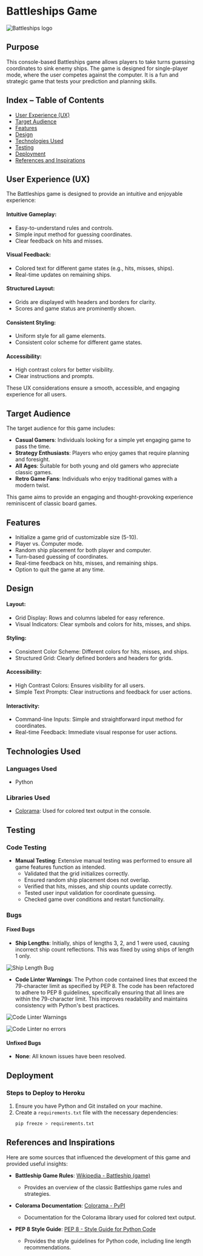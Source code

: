 # Battleships Game

![Battleships logo](/images/Battleships.png)

## Purpose
This console-based Battleships game allows players to take turns guessing coordinates to sink enemy ships. The game is designed for single-player mode, where the user competes against the computer. It is a fun and strategic game that tests your prediction and planning skills.

## Index – Table of Contents
* [User Experience (UX)](#user-experience-ux)
* [Target Audience](#target-audience)
* [Features](#features)
* [Design](#design)
* [Technologies Used](#technologies-used)
* [Testing](#testing)
* [Deployment](#deployment)
* [References and Inspirations](#references-and-inspirations)

## User Experience (UX)

The Battleships game is designed to provide an intuitive and enjoyable experience:

#### Intuitive Gameplay:
- Easy-to-understand rules and controls.
- Simple input method for guessing coordinates.
- Clear feedback on hits and misses.

#### Visual Feedback:
- Colored text for different game states (e.g., hits, misses, ships).
- Real-time updates on remaining ships.

#### Structured Layout:
- Grids are displayed with headers and borders for clarity.
- Scores and game status are prominently shown.

#### Consistent Styling:
- Uniform style for all game elements.
- Consistent color scheme for different game states.

#### Accessibility:
- High contrast colors for better visibility.
- Clear instructions and prompts.

These UX considerations ensure a smooth, accessible, and engaging experience for all users.

## Target Audience

The target audience for this game includes:

- **Casual Gamers**: Individuals looking for a simple yet engaging game to pass the time.
- **Strategy Enthusiasts**: Players who enjoy games that require planning and foresight.
- **All Ages**: Suitable for both young and old gamers who appreciate classic games.
- **Retro Game Fans**: Individuals who enjoy traditional games with a modern twist.

This game aims to provide an engaging and thought-provoking experience reminiscent of classic board games.

## Features
- Initialize a game grid of customizable size (5-10).
- Player vs. Computer mode.
- Random ship placement for both player and computer.
- Turn-based guessing of coordinates.
- Real-time feedback on hits, misses, and remaining ships.
- Option to quit the game at any time.

## Design

#### Layout:
- Grid Display: Rows and columns labeled for easy reference.
- Visual Indicators: Clear symbols and colors for hits, misses, and ships.

#### Styling:
- Consistent Color Scheme: Different colors for hits, misses, and ships.
- Structured Grid: Clearly defined borders and headers for grids.

#### Accessibility:
- High Contrast Colors: Ensures visibility for all users.
- Simple Text Prompts: Clear instructions and feedback for user actions.

#### Interactivity:
- Command-line Inputs: Simple and straightforward input method for coordinates.
- Real-time Feedback: Immediate visual response for user actions.

## Technologies Used

### Languages Used
- Python

### Libraries Used
- [Colorama](https://pypi.org/project/colorama/): Used for colored text output in the console.

## Testing

### Code Testing
- **Manual Testing**: Extensive manual testing was performed to ensure all game features function as intended.
  - Validated that the grid initializes correctly.
  - Ensured random ship placement does not overlap.
  - Verified that hits, misses, and ship counts update correctly.
  - Tested user input validation for coordinate guessing.
  - Checked game over conditions and restart functionality.

### Bugs

#### Fixed Bugs
- **Ship Lengths**: Initially, ships of lengths 3, 2, and 1 were used, causing incorrect ship count reflections. This was fixed by using ships of length 1 only.

![Ship Length Bug](/images/ships%20count%20bug.png)

- **Code Linter Warnings**: The Python code contained lines that exceed the 79-character limit as specified by PEP 8. The  code has been refactored to adhere to PEP 8 guidelines, specifically ensuring that all lines are within the 79-character limit. This improves readability and maintains consistency with Python's best practices.

![Code Linter Warnings](/images/Code%20Linter%20Warnings.png)

![Code Linter no errors](/images/Code%20Linter%20no%20errors.png)

#### Unfixed Bugs
- **None**: All known issues have been resolved.

## Deployment

### Steps to Deploy to Heroku
1. Ensure you have Python and Git installed on your machine.
2. Create a `requirements.txt` file with the necessary dependencies:
   ```bash
   pip freeze > requirements.txt

## References and Inspirations

Here are some sources that influenced the development of this game and provided useful insights:

- **Battleship Game Rules**: [Wikipedia - Battleship (game)](https://en.wikipedia.org/wiki/Battleship_(game))
  - Provides an overview of the classic Battleships game rules and strategies.

- **Colorama Documentation**: [Colorama - PyPI](https://pypi.org/project/colorama/)
  - Documentation for the Colorama library used for colored text output.

- **PEP 8 Style Guide**: [PEP 8 - Style Guide for Python Code](https://pep8.org/)
  - Provides the style guidelines for Python code, including line length recommendations.
